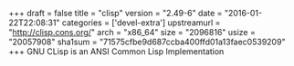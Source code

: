 +++
draft = false
title = "clisp"
version = "2.49-6"
date = "2016-01-22T22:08:31"
categories = ['devel-extra']
upstreamurl = "http://clisp.cons.org/"
arch = "x86_64"
size = "2096816"
usize = "20057908"
sha1sum = "71575cfbe9d687ccba400ffd01a13faec0539209"
+++
GNU CLisp is an ANSI Common Lisp Implementation